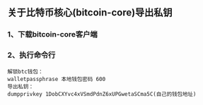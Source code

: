 ## 关于比特币核心(bitcoin-core)导出私钥

### 1、下载bitcoin-core客户端

### 2、执行命令行

```
解锁btc钱包：
walletpassphrase 本地钱包密码 600
导出私钥：
dumpprivkey 1DobCXYvc4xVSmdPdnZ6xUPGwetaSCma5C(自己的钱包地址)
```

